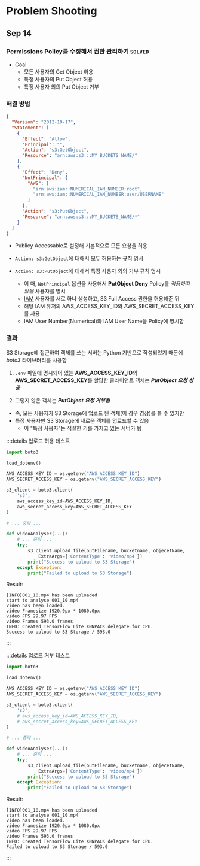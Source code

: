 # Problem Shooting

## Sep 14

### Permissions Policy를 수정해서 권한 관리하기 `SOLVED`

- Goal
  - 모든 사용자의 Get Object 허용
  - 특정 사용자의 Put Object 허용
  - 특정 사용자 외의 Put Object 거부

### 해결 방법

```json
{
  "Version": "2012-10-17",
  "Statement": [
    {
      "Effect": "Allow",
      "Principal": "",
      "Action": "s3:GetObject",
      "Resource": "arn:aws:s3:::MY_BUCKETS_NAME/"
    },
    {
      "Effect": "Deny",
      "NotPrincipal": {
        "AWS": [
          "arn:aws:iam::NUMERICAL_IAM_NUMBER:root",
          "arn:aws:iam::NUMERICAL_IAM_NUMBER:user/USERNAME"
        ]
      },
      "Action": "s3:PutObject",
      "Resource": "arn:aws:s3:::MY_BUCKETS_NAME/*"
    }
  ]
}
```

- Publicy Accessable로 설정해 기본적으로 모든 요청을 허용

- `Action: s3:GetObject`에 대해서 모두 허용하는 규칙 명시

- `Action: s3:PutObject`에 대해서 특정 사용자 외의 거부 규칙 명시
  - 이 때, `NotPrincipal` 옵션을 사용해서 **PutObject Deny** Policy를 _적용하지 않을_ 사용자를 명시
  - [IAM](../iam/README.md) 사용자를 새로 하나 생성하고, S3 Full Access 권한을 허용해준 뒤
  - 해당 IAM 유저의 AWS_ACCESS_KEY_ID와 AWS_SECRET_ACCESS_KEY를 사용
  - IAM User Number(Numerical)와 IAM User Name을 Policy에 명시함

### 결과

S3 Storage에 접근하여 객체를 쓰는 서버는 Python 기반으로 작성되었기 때문에 _boto3_ 라이브러리를 사용함

1. `.env` 파일에 명시되어 있는 **AWS_ACCESS_KEY_ID**와 **AWS_SECRET_ACCESS_KEY**를 할당한
   클라이언트 객체는 **_PutObject 요청 성공_**

1. 그렇지 않은 객체는 **_PutObject 요청 거부됨_**

- 즉, 모든 사용자가 S3 Storage에 업로드 된 객체(이 경우 영상)를 볼 수 있지만
- 특정 사용자만 S3 Storage에 새로운 객체를 업로드할 수 있음
  - 이 "특정 사용자"는 적절한 키를 가지고 있는 서버가 됨

:::details 업로드 허용 테스트

```python
import boto3

load_dotenv()

AWS_ACCESS_KEY_ID = os.getenv("AWS_ACCESS_KEY_ID")
AWS_SECRET_ACCESS_KEY = os.getenv("AWS_SECRET_ACCESS_KEY")

s3_client = boto3.client(
    's3',
    aws_access_key_id=AWS_ACCESS_KEY_ID,
    aws_secret_access_key=AWS_SECRET_ACCESS_KEY
)

# ... 중략 ...

def videoAnalyser(...):
    # ... 중략 ...
    try:
        s3_client.upload_file(outFilename, bucketname, objecetName,
            ExtraArgs={'ContentType': 'video/mp4'})
        print("Success to upload to S3 Storage")
    except Exception:
        print("Failed to upload to S3 Storage")
```

Result:

```txt{8}
[INFO]001_10.mp4 has been uploaded
start to analyse 001_10.mp4
Video has been loaded.
video Framesize 1920.0px * 1080.0px
video FPS 29.97 FPS
video Frames 593.0 frames
INFO: Created TensorFlow Lite XNNPACK delegate for CPU.
Success to upload to S3 Storage / 593.0
```

:::

:::details 업로드 거부 테스트

```python
import boto3

load_dotenv()

AWS_ACCESS_KEY_ID = os.getenv("AWS_ACCESS_KEY_ID")
AWS_SECRET_ACCESS_KEY = os.getenv("AWS_SECRET_ACCESS_KEY")

s3_client = boto3.client(
    's3',
    # aws_access_key_id=AWS_ACCESS_KEY_ID,
    # aws_secret_access_key=AWS_SECRET_ACCESS_KEY
)

# ... 중략 ...

def videoAnalyser(...):
    # ... 중략 ...
    try:
        s3_client.upload_file(outFilename, bucketname, objecetName,
            ExtraArgs={'ContentType': 'video/mp4'})
        print("Success to upload to S3 Storage")
    except Exception:
        print("Failed to upload to S3 Storage")
```

Result:

```txt{8}
[INFO]001_10.mp4 has been uploaded
start to analyse 001_10.mp4
Video has been loaded.
video Framesize 1920.0px * 1080.0px
video FPS 29.97 FPS
video Frames 593.0 frames
INFO: Created TensorFlow Lite XNNPACK delegate for CPU.
Failed to upload to S3 Storage / 593.0
```

:::
